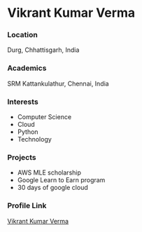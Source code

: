# Vikrant Kumar Verma

### Location

Durg, Chhattisgarh, India

### Academics

SRM Kattankulathur, Chennai, India

### Interests

- Computer Science
- Cloud
- Python
- Technology


### Projects

- AWS MLE scholarship
- Google Learn to Earn program
- 30 days of google cloud

### Profile Link

[Vikrant Kumar Verma](https://github.com/Vikrant616)
